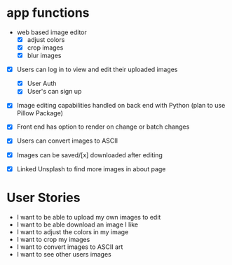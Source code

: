 # app functions

* web based image editor
  * [x] adjust colors
  * [x] crop images
  * [x] blur images
* [x] Users can log in to view and edit their uploaded images
  * [x] User Auth
  * [x] User's can sign up
* [x] Image editing capabilities handled on back end with Python (plan to use Pillow Package)
* [x] Front end has option to render on change or batch changes
* [x] Users can convert images to ASCII
* [x] Images can be saved/[x] downloaded after editing
* [x] Linked Unsplash to find more images in about page


# User Stories
 - I want to be able to upload my own images to edit
 - I want to be able download an image I like
 - I want to adjust the colors in my image
 - I want to crop my images
 - I want to convert images to ASCII art
 - I want to see other users images
